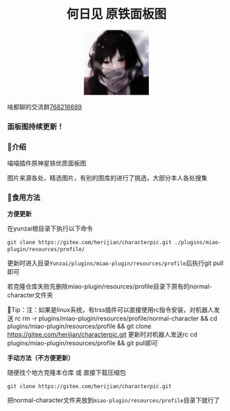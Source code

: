 



# <div align="center">何日见 原铁面板图</div>

<p align="center">
  </a>
    <img width = "150" src="mascot.jpeg">
  </a>
</p>


啥都聊的交流群[768216689](http://qm.qq.com/cgi-bin/qm/qr?_wv=1027&k=PQAshGBsq9gi1PPGrsCkHdz47Pj1zhm2&authKey=qcuZzat49QZoHvN%2FNFMp5XaDRK4l2Ngo7lz%2B9USyqEnMpLFZH4CyqqHId6mv9ZwG&noverify=0&group_code=768216689)

###  面板图持续更新！


###   💫介绍
喵喵插件原神星铁优质面板图

图片来源各处，精选图片，有别的图库的进行了挑选，大部分本人各处搜集

###   💫食用方法

 **方便更新** 

在yunzai根目录下执行以下命令
```
git clone https://gitee.com/herijian/characterpic.git ./plugins/miao-plugin/resources/profile/
```
更新时进入目录`Yunzai/plugins/miao-plugin/resources/profile`后执行git pull即可

若克隆仓库失败先删除miao-plugin/resources/profile目录下原有的normal-character文件夹

💖Tip：注：如果是linux系统，有trss插件可以直接使用rc指令安装，对机器人发送 rc rm -r plugins/miao-plugin/resources/profile/normal-character && cd plugins/miao-plugin/resources/profile && git clone https://gitee.com/herijian/characterpic.git
更新时对机器人发送rc cd plugins/miao-plugin/resources/profile && git pull即可

 **手动方法（不方便更新）** 

随便找个地方克隆本仓库 或 直接下载压缩包
```
git clone https://gitee.com/herijian/characterpic.git
```


把normal-character文件夹放到`miao-plugin/resources/profile`目录下就行了